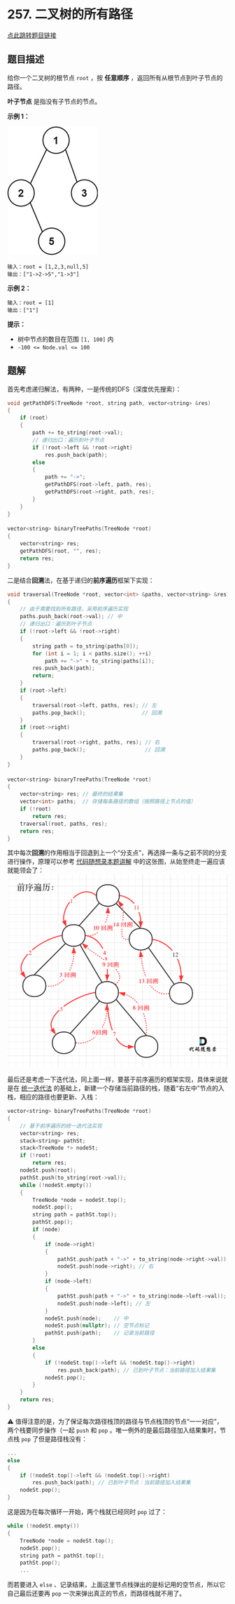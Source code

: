 # 257. 二叉树的所有路径

[点此跳转题目链接](https://leetcode.cn/problems/binary-tree-paths/description/)

## 题目描述

给你一个二叉树的根节点 `root` ，按 **任意顺序** ，返回所有从根节点到叶子节点的路径。

**叶子节点** 是指没有子节点的节点。

 

**示例 1：**

![img](./paths-tree.jpg)

```
输入：root = [1,2,3,null,5]
输出：["1->2->5","1->3"]
```

**示例 2：**

```
输入：root = [1]
输出：["1"]
```

 

**提示：**

- 树中节点的数目在范围 `[1, 100]` 内
- `-100 <= Node.val <= 100`



## 题解

首先考虑递归解法，有两种，一是传统的DFS（深度优先搜索）：

```cpp
void getPathDFS(TreeNode *root, string path, vector<string> &res)
{
    if (root)
    {
        path += to_string(root->val);
        // 递归出口：遍历到叶子节点
        if (!root->left && !root->right)
            res.push_back(path);
        else
        {
            path += "->";
            getPathDFS(root->left, path, res);
            getPathDFS(root->right, path, res);
        }
    }
}

vector<string> binaryTreePaths(TreeNode *root)
{
    vector<string> res;
    getPathDFS(root, "", res);
    return res;
}
```

二是结合**回溯**法，在基于递归的**前序遍历**框架下实现：

```cpp
void traversal(TreeNode *root, vector<int> &paths, vector<string> &res)
{
    // 由于需要找到所有路径，采用前序遍历实现
    paths.push_back(root->val); // 中
    // 递归出口：遍历到叶子节点
    if (!root->left && !root->right)
    {
        string path = to_string(paths[0]);
        for (int i = 1; i < paths.size(); ++i)
            path += "->" + to_string(paths[i]);
        res.push_back(path);
        return;
    }
    if (root->left)
    {
        traversal(root->left, paths, res); // 左
        paths.pop_back();                  // 回溯
    }
    if (root->right)
    {
        traversal(root->right, paths, res); // 右
        paths.pop_back();                   // 回溯
    }
}

vector<string> binaryTreePaths(TreeNode *root)
{
    vector<string> res; // 最终的结果集
    vector<int> paths;  // 存储每条路径的数组（按照路径上节点的值）
    if (!root)
        return res;
    traversal(root, paths, res);
    return res;
}
```

其中每次**回溯**的作用相当于回退到上一个“分支点”，再选择一条与之前不同的分支进行操作，原理可以参考 [代码随想录本题讲解](https://programmercarl.com/0257.二叉树的所有路径.html#思路) 中的这张图，从始至终走一遍应该就能领会了：
![backtracking](./backtracking.png)

最后还是考虑一下迭代法，同上面一样，要基于前序遍历的框架实现，具体来说就是在 [统一迭代法](https://programmercarl.com/二叉树的统一迭代法.html#思路) 的基础上，新建一个存储当前路径的栈，随着“右左中”节点的入栈，相应的路径也要更新、入栈：

```cpp
vector<string> binaryTreePaths(TreeNode *root)
{
    // 基于前序遍历的统一迭代法实现
    vector<string> res;
    stack<string> pathSt;
    stack<TreeNode *> nodeSt;
    if (!root)
        return res;
    nodeSt.push(root);
    pathSt.push(to_string(root->val));
    while (!nodeSt.empty())
    {
        TreeNode *node = nodeSt.top();
        nodeSt.pop();
        string path = pathSt.top();
        pathSt.pop();
        if (node)
        {
            if (node->right)
            {
                pathSt.push(path + "->" + to_string(node->right->val));
                nodeSt.push(node->right); // 右
            }
            if (node->left)
            {
                pathSt.push(path + "->" + to_string(node->left->val));
                nodeSt.push(node->left); // 左
            }
            nodeSt.push(node);    // 中
            nodeSt.push(nullptr); // 空节点标记
            pathSt.push(path);    // 记录当前路径
        }
        else
        {
            if (!nodeSt.top()->left && !nodeSt.top()->right)
                res.push_back(path); // 已到叶子节点：当前路径加入结果集
            nodeSt.pop();
        }
    }
    return res;
}
```

:warning: 值得注意的是，为了保证每次路径栈顶的路径与节点栈顶的节点“一一对应”，两个栈要同步操作（一起 `push` 和 `pop` 。唯一例外的是最后路径加入结果集时，节点栈 `pop` 了但是路径栈没有：

```cpp
...
else
{
    if (!nodeSt.top()->left && !nodeSt.top()->right)
        res.push_back(path); // 已到叶子节点：当前路径加入结果集
    nodeSt.pop();
}
```

这是因为在每次循环一开始，两个栈就已经同时 `pop` 过了：

```cpp
while (!nodeSt.empty())
{
    TreeNode *node = nodeSt.top();
    nodeSt.pop();
    string path = pathSt.top();
    pathSt.pop();
    ...
```

而若要进入 `else` 、记录结果，上面这里节点栈弹出的是标记用的空节点，所以它自己最后还要再 `pop` 一次来弹出真正的节点，而路径栈就不用了。